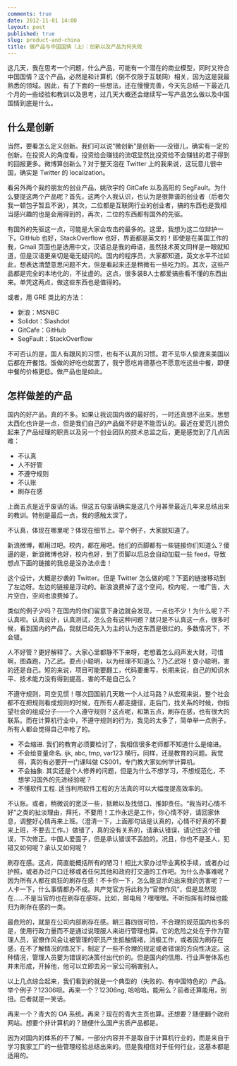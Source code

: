 ```yaml
---
comments: true
date: 2012-11-01 14:00
layout: post
published: true
slug: product-and-china
title: 做产品与中国国情（上）：创新以及产品为何失败
---
```


这几天，我在思考一个问题，什么产品，可能有一个潜在的商业模型，同时又符合中国国情？这个产品，必然是和计算机（倒不仅限于互联网）相关，因为这是我最熟悉的领域。因此，有了下面的一些想法，还在慢慢完善，今天先总结一下最近几个月的一些经验和教训以及思考，过几天大概还会继续写一写产品怎么做以及中国国情到底是什么。

<!--more-->

## 什么是创新

当然，要看怎么定义创新。我们可以说“微创新”是创新——没错儿，确实有一定的创新。在投资人的角度看，投资给会赚钱的流氓显然比投资给不会赚钱的君子得到的回报更多。微博算创新么？对于整天泡在 Twitter 上的我来说，这玩意儿很中国，确实是 Twitter 的 localization。

看另外两个我的朋友的创业产品，姚欣宇的 GitCafe 以及高阳的 SegFault。为什么要提这两个产品呢？首先，这两个人我认识，也认为是很靠谱的创业者（后者欠我一顿包子暂且不说），其次，二位都是互联网行业的创业者，搞的东西也是我相当感兴趣的也是会用得到的，再次，二位的东西都有国外的先驱。

有国外的先驱这一点，可能是大家会攻击的最多的。这里，我想为这二位辩护一下。GitHub 也好，StackOverflow 也好，界面都是英文的！即使是在美国工作的我，Gmail 页面也是选用中文，汉语总是我的母语，虽然技术英文同样是一眼就知道，但是汉语更亲切是毫无疑问的。国内的程序员，大家都知道，英文水平不过如此，想表达清楚意思问题不大，但是看起来还是稍微有一些吃力的。其次，这些产品都是完全的本地化的，不扯虚的。这点，很多装B人士都爱搞些看不懂的东西出来。单凭这两点，做这些东西也是值得的。

或者，用 GRE 类比的方法：

- 新浪：MSNBC
- Solidot：Slashdot
- GitCafe：GitHub
- SegFault：StackOverflow

不可否认的是，国人有跟风的习惯，也有不认真的习惯。君不见华人偷渡来美国以后都在开餐馆。饭做的好吃也就罢了，我宁愿吃肯德基也不愿意吃这些中餐，即便中餐的价格更低。做产品也是如此。

## 怎样做差的产品

国内的好产品，真的不多。如果让我说国内做的最好的，一时还真想不出来。思想太西化也许是一点，但是我们自己的产品做不好是不能否认的。最近在爱范儿担负起来了产品经理的职责以及另一个创业团队的技术总监之后，更是感觉到了几点困难：

* 不认真
* 人不好管
* 不遵守规则
* 不认账
* 刷存在感

上面五点是近乎废话的话。但这五句废话确实是这几个月甚至最近几年来总结出来的教训。特别是最后一点，我的感触太深了。

不认真，体现在哪里呢？体现在细节上。举个例子，大家就知道了。

新浪微博，都用过吧。校内，都在用吧。他们的页脚都有一些链接你们知道么？傻逼的是，新浪微博也好，校内也好，到了页脚以后总会自动加载一些 feed，导致想点下面的链接的我总是没办法点击！

这个设计，大概是抄袭的 Twitter。但是 Twitter 怎么做的呢？下面的链接移动到了左边呀。左边的链接是浮动的。新浪浪费掉了这个空间，校内呢，一堆广告，大片空白，空间也浪费掉了。

类似的例子少吗？在国内的你们留意下身边就会发现，一点也不少！为什么呢？不认真呗。认真设计，认真测试，怎么会有这种问题？就只是不认真这一点，很多时候，看到国内的产品，我就已经先入为主的认为这东西是很烂的。多数情况下，不会错。

人不好管？更好解释了。大家心里都静不下来呀，老想着怎么闷声发大财，可惜啊，图森跑，乃乙武。耍点小聪明，以为经理不知道么？乃乙武呀！耍小聪明，害的还是自己。短的来说，项目可能要翻工，代码要重写，长期来说，自己的知识水平、技术能力没有得到提高，害的不是自己么？

不遵守规则，司空见惯！哪次回国前几天敢一个人过马路？从宏观来说，整个社会都不在把规则看成规则的时候，在所有人都走捷径，走后门，找关系的时候，你指望社会的组成分子——个人遵守规则？这点呢，和第五点，刷存在感，也有很大的联系。而在计算机行业中，不遵守规则的行为，我见的太多了，简单举一点例子，所有人都会觉得自己中枪了的。

* 不会缩进. 我们的教育必须要检讨了，我相信很多老师都不知道什么是缩进。
* 不会给变量命名. ijk, abc, tmp, var123 横行。同样，还是教育的问题。我觉得，真的有必要开一门课叫做 CS001，专门教大家如何学计算机。
* 不会抽象. 其实还是个人修养的问题，但是为什么不想学习，不想规范化，不想学习国外的先进经验呢？
* 不懂软件工程. 适当利用软件工程的方法真的可以大幅度提高效率的。

不认账。或者，稍微说的宽泛一些，抵赖以及找借口、推卸责任。“我当时心情不好”之类的扯淡理由，拜托，不要用！工作永远是工作，你心情不好，请回家休息，调整好心情再来上班。（澄清一下，上面那句话是认真的，心情不好真的不要来上班，不要去工作。）做错了，真的没有关系的，请承认错误，请记住这个错误，下次修正。中国人爱面子，但是承认错误不丢脸的。况且，你也不是圣人，犯错又如何呢？承认又如何呢？

刷存在感。这点，简直能概括所有的陋习！相比大家办过毕业离校手续，或者办过护照，或者办过户口迁移或者任何其他和政府打交道的工作吧。为什么办事难呢？因为所有人都在疯狂的刷存在感！不卡你一下，怎么能显示的出来我的厉害呢？一人卡一下，什么事情都办不成。共产党官方将此称为“官僚作风”，但是显然现在……不是当官的也在刷存在感呀。比如，邮电局？嘿嘿嘿。不听指挥有时候也能归为刷存在感的一类。

最危险的，就是在公司内部刷存在感。朝三暮四很可怕，不合理的规范国内也多的是，使用行政力量而不是通过说理服人来进行管理也算。它的危险之处在于作为管理人员，官僚作风会让被管理的职员产生抵触情绪，消极工作，或者因为刷存在感，在不了解情况的情况下，制定了一些不合理的规定或者错误的方向性决定。这种情况，管理人员要为错误的决策付出代价的。但是国内的信用、行业声誉体系也并未形成，开掉他，他可以立即去另一家公司祸害别人。

以上几点综合起来，我们看到的就是一个典型的（失败的、有中国特色的）产品。举个例子？12306呗。再来一个？12306ng, 哈哈哈。能用么？前者还算能用，别扭。后者就是一笑话。

再来一个？青大的 OA 系统。再来？现在的青大主页也算。还想要？随便翻个政府网站。想要个非计算机的？随便什么国产劣质产品都是。

因为对国内的体系的不了解，一部分内容并不是取自于计算机行业的，而是来自于学习我家工厂的一些管理经验总结出来的。但是我相信对于任何行业，这基本都是适用的。

